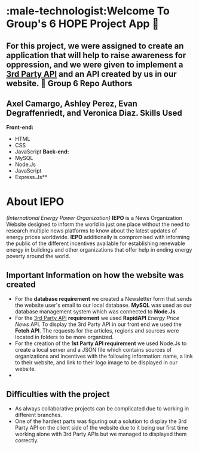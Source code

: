 :male-technologist:Welcome To Group's 6 HOPE Project App :newspaper:
  =
**For this project, we were assigned to create an application that will help to raise awareness for oppression, and we were given to implement a  [3rd Party API](https://rapidapi.com/sanglin-TlEqlfGPc/api/energy-price-news/) and an API created by us in our website.**
:busts_in_silhouette: Group 6 Repo Authors
   -
Axel Camargo, Ashley Perez, Evan Degraffenriedt, and Veronica Diaz.
Skills Used
-
**Front-end:**
-  HTML
- CSS
- JavaScript
**Back-end:**
- MySQL
- Node.Js
- JavaScript
- Express.Js**
# About IEPO
*(International Energy Power Organization)*
**IEPO** is a News Organization Website designed to inform the world in just one place without the need to research multiple news platforms to know about the latest updates of energy prices worldwide. **IEPO** additionally is compromised with informing the public of the different incentives available for establishing renewable energy in buildings and other organizations that offer help in ending energy poverty around the world.
## Important Information on how the website was created
- For the **database requirement** we created a Newsletter form that sends the website user's email to our local database. **MySQL** was used as our database management system which was connected to **Node.Js**.
- For the [3rd Party API](https://rapidapi.com/sanglin-TlEqlfGPc/api/energy-price-news/) **requirement** we used **RapidAPI** *Energy Price News* API. To display the 3rd Party API in our front end we used the **Fetch API**. The requests for the articles, regions and sources were located in folders to be more organized.
- For the creation of the **1st Party API requirement** we used Node.Js to create a local server and a JSON file which contains sources of organizations and incentives with the following information: name, a link to their website, and link to their logo image to be displayed in our website.
-
## Difficulties with the project
 - As always collaborative projects can be complicated due to working in different branches.
- One of the hardest parts was figuring out a solution to display the 3rd Party API on the client side of the website due to it being our first time working alone with 3rd Party APIs but we managed to displayed them correctly.
